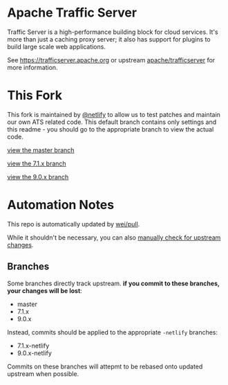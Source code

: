 # Apache Traffic Server
Traffic Server is a high-performance building block for cloud services.  It's more than just a caching proxy server; it also has support for plugins to build large scale web applications.

See https://trafficserver.apache.org or upstream [apache/trafficserver](https://github.com/apache/trafficserver) for more information.

# This Fork
This fork is maintained by [@netlify](https://github.com/netlify) to allow us to test patches and maintain our own ATS related code. This default branch contains only settings and this readme - you should go to the appropriate branch to view the actual code.

[view the master branch](https://github.com/netlify/trafficserver/tree/master)

[view the 7.1.x branch](https://github.com/netlify/trafficserver/tree/7.1.x)

[view the 9.0.x branch](https://github.com/netlify/trafficserver/tree/9.0.x)

# Automation Notes
This repo is automatically updated by [wei/pull](https://github.com/wei/pull).

While it shouldn't be necessary, you can also [manually check for upstream changes](https://pull.git.ci/process/netlify/trafficserver).

## Branches
Some branches directly track upstream. **if you commit to these branches, your changes will be lost**:
* master
* 7.1.x
* 9.0.x

Instead, commits should be applied to the appropriate `-netlify` branches:
* 7.1.x-netlify
* 9.0.x-netlify

Commits on these branches will attepmt to be rebased onto updated upstream when possible.
